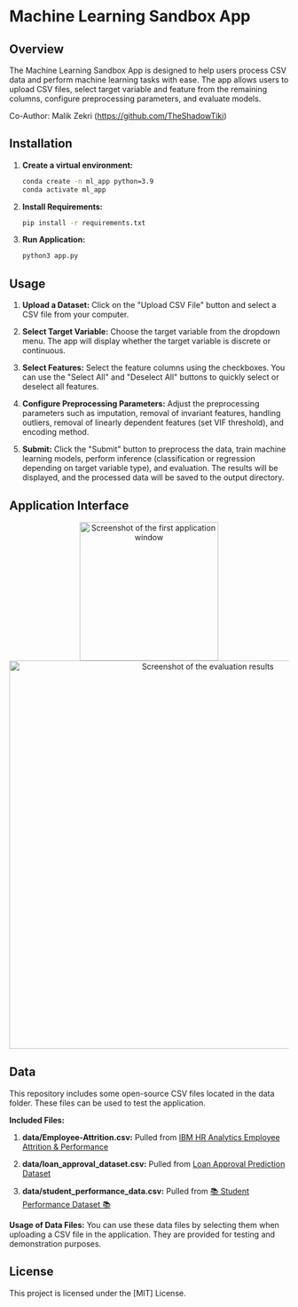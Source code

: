 # Machine Learning Sandbox App

## Overview
The Machine Learning Sandbox App is designed to help users process CSV data and perform machine learning tasks with ease. The app allows users to upload CSV files, select target variable and feature from the remaining columns, configure preprocessing parameters, and evaluate models.

Co-Author: Malik Zekri (https://github.com/TheShadowTiki)

## Installation

1. **Create a virtual environment:**
   ```sh
   conda create -n ml_app python=3.9
   conda activate ml_app

2. **Install Requirements:**
   ```sh
   pip install -r requirements.txt
3. **Run Application:**
   ```sh
   python3 app.py

## Usage
1. **Upload a Dataset:**
Click on the "Upload CSV File" button and select a CSV file from your computer.

2. **Select Target Variable:**
Choose the target variable from the dropdown menu. The app will display whether the target variable is discrete or continuous.

3. **Select Features:**
Select the feature columns using the checkboxes. You can use the "Select All" and "Deselect All" buttons to quickly select or deselect all features.

4. **Configure Preprocessing Parameters:**
Adjust the preprocessing parameters such as imputation, removal of invariant features, handling outliers, removal of linearly dependent features (set VIF threshold), and encoding method.

5. **Submit:**
Click the "Submit" button to preprocess the data, train machine learning models, perform inference (classification or regression depending on target variable type), and evaluation. The results will be displayed, and the processed data will be saved to the output directory.

## Application Interface
<div align="center">
    <img src="https://github.com/user-attachments/assets/fbeb28b2-f212-4276-b3e2-8ea8707ccc0b" width="250" alt="Screenshot of the first application window">
    <img src="https://github.com/user-attachments/assets/9882af24-21da-49dd-9d16-2f35f653e6fd" width="700" alt="Screenshot of the evaluation results">
</div>

## Data
This repository includes some open-source CSV files located in the data folder. These files can be used to test the application.

**Included Files:**
1. **data/Employee-Attrition.csv:** Pulled from [IBM HR Analytics Employee Attrition & Performance](https://www.kaggle.com/datasets/pavansubhasht/ibm-hr-analytics-attrition-dataset)

2. **data/loan_approval_dataset.csv:** Pulled from [Loan Approval Prediction Dataset](https://www.kaggle.com/datasets/architsharma01/loan-approval-prediction-dataset)

3. **data/student_performance_data.csv:** Pulled from [📚 Student Performance Dataset 📚](https://www.kaggle.com/datasets/waqi786/student-performance-dataset)

**Usage of Data Files:**
You can use these data files by selecting them when uploading a CSV file in the application. They are provided for testing and demonstration purposes.

## License
This project is licensed under the [MIT] License.
